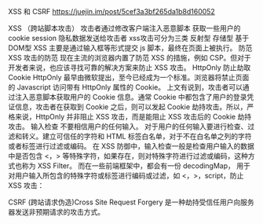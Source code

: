 
XSS 和 CSRF
https://juejin.im/post/5cef3a3bf265da1b8d160052

XSS （跨站脚本攻击）
    攻击者通过修改客户端注入恶意脚本 获取一些用户的cookie session 隐私数据发送给攻击者
    xss攻击可分为三类 反射型 存储型 基于DOM型
    XSS 主要是通过输入框等形式提交 js 脚本，最终在页面上被执行。
防范
    XSS 攻击的防范
现在主流的浏览器内置了防范 XSS 的措施，例如 CSP。但对于开发者来说，也应该寻找可靠的解决方案来防止 XSS 攻击。
HttpOnly 防止劫取 Cookie
HttpOnly 最早由微软提出，至今已经成为一个标准。浏览器将禁止页面的 Javascript 访问带有 HttpOnly 属性的 Cookie。
上文有说到，攻击者可以通过注入恶意脚本获取用户的 Cookie 信息。通常 Cookie 中都包含了用户的登录凭证信息，攻击者在获取到 Cookie 之后，则可以发起 Cookie 劫持攻击。所以，严格来说，HttpOnly 并非阻止 XSS 攻击，而是能阻止 XSS 攻击后的 Cookie 劫持攻击。
输入检查
不要相信用户的任何输入。  对于用户的任何输入要进行检查、过滤和转义。建立可信任的字符和 HTML 标签白名单，对于不在白名单之列的字符或者标签进行过滤或编码。
在 XSS 防御中，输入检查一般是检查用户输入的数据中是否包含 <，> 等特殊字符，如果存在，则对特殊字符进行过滤或编码，这种方式也称为 XSS Filter。
而在一些前端框架中，都会有一份 decodingMap， 用于对用户输入所包含的特殊字符或标签进行编码或过滤，如 <，>，script，防止 XSS 攻击：


CSRF (跨站请求伪造)Cross Site Request Forgery
   是一种劫持受信任用户向服务器发送非预期请求的攻击方式。